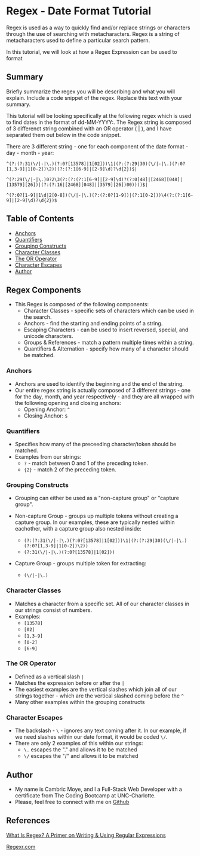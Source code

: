 # Regex - Date Format Tutorial

Regex is used as a way to quickly find and/or replace strings or characters through the use of searching with metacharacters. Regex is a string of metacharacters used to define a particular search pattern.

In this tutorial, we will look at how a Regex Expression can be used to format 

## Summary

Briefly summarize the regex you will be describing and what you will explain. Include a code snippet of the regex. Replace this text with your summary.

This tutorial will be looking specifically at the following regex which is used to find dates in the format of dd-MM-YYYY:.
The Regex string is composed of 3 differenct string combined with an OR operator ( | ), and I have separated them out below in the code snippet.

There are 3 different string - one for each component of the date format - day - month - year:

```
^(?:(?:31(\/|-|\.)(?:0?[13578]|1[02]))\1|(?:(?:29|30)(\/|-|\.)(?:0?[1,3-9]|1[0-2])\2))(?:(?:1[6-9]|[2-9]\d)?\d{2})$|

^(?:29(\/|-|\.)0?2\3(?:(?:(?:1[6-9]|[2-9]\d)?(?:0[48]|[2468][048]|[13579][26])|(?:(?:16|[2468][048]|[3579][26])00))))$|

^(?:0?[1-9]|1\d|2[0-8])(\/|-|\.)(?:(?:0?[1-9])|(?:1[0-2]))\4(?:(?:1[6-9]|[2-9]\d)?\d{2})$
```

## Table of Contents

- [Anchors](#anchors)
- [Quantifiers](#quantifiers)
- [Grouping Constructs](#grouping-constructs)
- [Character Classes](#character-classes)
- [The OR Operator](#the-or-operator)
- [Character Escapes](#character-escapes)
- [Author](#author)

## Regex Components

- This Regex is composed of the following components:
    - Character Classes - specific sets of characters which can be used in the search.
    - Anchors - find the starting and ending points of a string.
    - Escaping Characters - can be used to insert reversed, special, and unicode characters.
    - Groups & References - match a pattern multiple times within a string.
    - Quantifiers & Alternation - specify how many of a character should be matched.


### Anchors

- Anchors are used to identify the beginning and the end of the string.
- Our entire regex string is actually composed of 3 different strings - one for the day, month, and year respectively - and they are all wrapped with the following opening and closing anchors:
    - Opening Anchor: ```^```
    - Closing Anchor: ```$```

### Quantifiers

- Specifies how many of the preceeding character/token should be matched.
- Examples from our strings:
    - ```?``` - match between 0 and 1 of the preceding token.
    - ```{2}``` - match 2 of the preceding token.

### Grouping Constructs

- Grouping can either be used as a "non-capture group" or "capture group". 
- Non-capture Group - groups up multiple tokens without creating a capture group. In our examples, these are typically nested within eachother, with a capture group also nested inside:
    - ``` (?:(?:31(\/|-|\.)(?:0?[13578]|1[02]))\1|(?:(?:29|30)(\/|-|\.)(?:0?[1,3-9]|1[0-2])\2)) ```
    - ``` (?:31(\/|-|\.)(?:0?[13578]|1[02])) ```

- Capture Group - groups multiple token for extracting: 
    - ```(\/|-|\.) ```

### Character Classes

- Matches a character from a specific set. All of our character classes in our strings consist of numbers.
- Examples:
    - ```[13578]```
    - ```[02]```
    - ```[1,3-9]```
    - ```[0-2]```
    - ```[6-9]```

### The OR Operator

- Defined as a vertical slash ```|```
- Matches the expression before or after the ```|```
- The easiest examples are the vertical slashes which join all of our strings together - which are the vertical slashed coming before the ```^```
- Many other examples within the grouping constructs

### Character Escapes

- The backslash - ```\``` - ignores any text coming after it. In our example, if we need slashes within our date format, it would be coded ```\/```.
- There are only 2 examples of this within our strings:
    - ```\.``` escapes the "." and allows it to be matched
    - ```\/``` escapes the "/" and allows it to be matched

## Author

- My name is Cambric Moye, and I a Full-Stack Web Developer with a certificate from The Coding Bootcamp at UNC-Charlotte. 
- Please, feel free to connect with me on [Github](https://github.com/Cjmoye30)

## References

[What Is Regex? A Primer on Writing & Using Regular Expressions](https://www.variables.sh/what-is-regex/#:~:text=Regexes%20are%20composed%20of%20several,classes%2C%20quantifiers%2C%20and%20alternation.)

[Regexr.com](https://regexr.com/?346hf)

